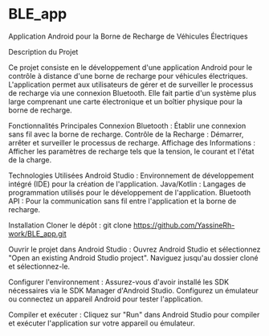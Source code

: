 # BLE_app
Application Android pour la Borne de Recharge de Véhicules Électriques

Description du Projet

Ce projet consiste en le développement d'une application Android pour le contrôle à distance d'une borne de recharge pour véhicules électriques. L'application permet aux utilisateurs de gérer et de surveiller le processus de recharge via une connexion Bluetooth. Elle fait partie d'un système plus large comprenant une carte électronique et un boîtier physique pour la borne de recharge.

Fonctionnalités Principales
Connexion Bluetooth : Établir une connexion sans fil avec la borne de recharge.
Contrôle de la Recharge : Démarrer, arrêter et surveiller le processus de recharge.
Affichage des Informations : Afficher les paramètres de recharge tels que la tension, le courant et l'état de la charge.

Technologies Utilisées
Android Studio : Environnement de développement intégré (IDE) pour la création de l'application.
Java/Kotlin : Langages de programmation utilisés pour le développement de l'application.
Bluetooth API : Pour la communication sans fil entre l'application et la borne de recharge.

Installation
Cloner le dépôt :
git clone https://github.com/YassineRh-work/BLE_app.git

Ouvrir le projet dans Android Studio :
Ouvrez Android Studio et sélectionnez "Open an existing Android Studio project".
Naviguez jusqu'au dossier cloné et sélectionnez-le.

Configurer l'environnement :
Assurez-vous d'avoir installé les SDK nécessaires via le SDK Manager d'Android Studio.
Configurez un émulateur ou connectez un appareil Android pour tester l'application.

Compiler et exécuter :
Cliquez sur "Run" dans Android Studio pour compiler et exécuter l'application sur votre appareil ou émulateur.
